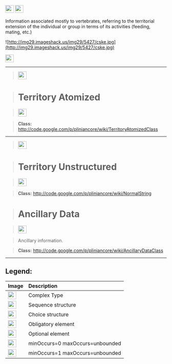<img src='http://imageshack.us/a/img16/5397/multipleg.jpg' width='26' height='24' /> <img src='http://img6.imageshack.us/img6/1315/sequencej.jpg' width='26' height='24' />

Information associated mostly to vertebrates, referring to the territorial extension of the individual or group in terms of its activities (feeding, mating, etc.)

![http://img29.imageshack.us/img29/5427/cske.jpg](http://img29.imageshack.us/img29/5427/cske.jpg)



<img src='http://img266.imageshack.us/img266/2791/choice.jpg' width='26' height='24' />


---


> <img src='http://img6.imageshack.us/img6/1315/sequencej.jpg' width='26' height='24' />

> # Territory Atomized #

> <img src='http://img585.imageshack.us/img585/4808/optional.jpg' width='26' height='24' />

> <b>Class:</b> http://code.google.com/p/pliniancore/wiki/TerritoryAtomizedClass


---

> <img src='http://img6.imageshack.us/img6/1315/sequencej.jpg' width='26' height='24' />

> # Territory Unstructured #

> <img src='http://img585.imageshack.us/img585/4808/optional.jpg' width='26' height='24' />

> <b>Class:</b> http://code.google.com/p/pliniancore/wiki/NormalString

> # Ancillary Data #

> <img src='http://img19.imageshack.us/img19/4356/infinitol.jpg' width='26' height='24' />

> Ancillary information.

> <b>Class:</b> http://code.google.com/p/pliniancore/wiki/AncillaryDataClass


---


<h2><b>Legend:</b></h2>

|Image|Description|
|:----|:----------|
|<img src='http://imageshack.us/a/img16/5397/multipleg.jpg' width='26' height='24' />|Complex Type|
|<img src='http://img6.imageshack.us/img6/1315/sequencej.jpg' width='26' height='24' />|Sequence structure|
|<img src='http://img266.imageshack.us/img266/2791/choice.jpg' width='26' height='24' />|Choice structure|
|<img src='http://img52.imageshack.us/img52/2777/elementkw.jpg' width='26' height='24' />|Obligatory element|
|<img src='http://img585.imageshack.us/img585/4808/optional.jpg' width='26' height='24' />|Optional element|
|<img src='http://img19.imageshack.us/img19/4356/infinitol.jpg' width='26' height='24' />|minOccurs=0 maxOccurs=unbounded|
|<img src='http://img198.imageshack.us/img198/6134/unoinfinito.jpg' width='26' height='24' />|minOccurs=1 maxOccurs=unbounded|